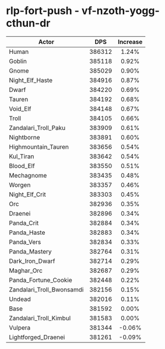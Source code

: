 # rlp-fort-push - vf-nzoth-yogg-cthun-dr
| Actor | DPS | Increase |
|---|:---:|:---:|
|Human|386312|1.24%|
|Goblin|385118|0.92%|
|Gnome|385029|0.90%|
|Night_Elf_Haste|384916|0.87%|
|Dwarf|384220|0.69%|
|Tauren|384192|0.68%|
|Void_Elf|384148|0.67%|
|Troll|384105|0.66%|
|Zandalari_Troll_Paku|383909|0.61%|
|Nightborne|383891|0.60%|
|Highmountain_Tauren|383656|0.54%|
|Kul_Tiran|383642|0.54%|
|Blood_Elf|383550|0.51%|
|Mechagnome|383435|0.48%|
|Worgen|383357|0.46%|
|Night_Elf_Crit|383303|0.45%|
|Orc|382936|0.35%|
|Draenei|382896|0.34%|
|Panda_Crit|382884|0.34%|
|Panda_Haste|382883|0.34%|
|Panda_Vers|382834|0.33%|
|Panda_Mastery|382764|0.31%|
|Dark_Iron_Dwarf|382714|0.29%|
|Maghar_Orc|382687|0.29%|
|Panda_Fortune_Cookie|382448|0.22%|
|Zandalari_Troll_Bwonsamdi|382156|0.15%|
|Undead|382016|0.11%|
|Base|381592|0.00%|
|Zandalari_Troll_Kimbul|381583|0.00%|
|Vulpera|381344|-0.06%|
|Lightforged_Draenei|381261|-0.09%|
